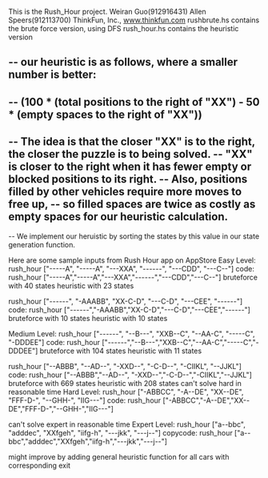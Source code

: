 This is the Rush_Hour project.
Weiran Guo(912916431)
Allen Speers(912113700)
ThinkFun, Inc., www.thinkfun.com
rushbrute.hs contains the brute force version, using DFS
rush_hour.hs contains the heuristic version

-- our heuristic is as follows, where a smaller number is better:
--
-- (100 * (total positions to the right of "XX") - 50 * (empty spaces to the right of "XX"))
--
-- The idea is that the closer "XX" is to the right, the closer the puzzle is to being solved.
-- "XX" is closer to the right when it has fewer empty or blocked positions to its right.
-- Also, positions filled by other vehicles require more moves to free up, 
-- so filled spaces are twice as costly as empty spaces for our heuristic calculation.  
--
-- We implement our heruistic by sorting the states by this value in our state generation function.

Here are some sample inputs from Rush Hour app on AppStore
Easy Level:
rush_hour ["-----A",
	   "-----A",
	   "---XXA",
	   "------",
	   "---CDD",
	   "---C--"]
code:
rush_hour ["-----A","-----A","---XXA","------","---CDD","---C--"]
bruteforce with 40 states
heuristic with 23 states

rush_hour ["------",
	   "-AAABB",
	   "XX-C-D",
           "---C-D",
	   "---CEE",
	   "------"]
code:
rush_hour ["------","-AAABB","XX-C-D","---C-D","---CEE","------"]
bruteforce with 10 states
heuristic with 10 states

Medium Level:
rush_hour ["------",
	   "--B---",
	   "XXB--C",
	   "--AA-C",
	   "-----C",
	   "-DDDEE"]
code:
rush_hour ["------","--B---","XXB--C","--AA-C","-----C","-DDDEE"]
bruteforce with 104 states
heuristic with 11 states

rush_hour ["--ABBB",
	   "--AD--",
	   "-XXD--",
	   "-C-D--",
	   "-CIIKL",
	   "--JJKL"]
code:
rush_hour ["--ABBB","--AD--", "-XXD--","-C-D--","-CIIKL","--JJKL"]
bruteforce with 669 states
heuristic with 208 states
can't solve hard in reasonable time
Hard Level:
rush_hour ["-ABBCC",
	   "-A--DE",
	   "XX--DE",
	   "FFF-D-",
	   "--GHH-",
	   "IIG---"]
code:
rush_hour ["-ABBCC","-A--DE","XX--DE","FFF-D-","--GHH-","IIG---"]

can't solve expert in reasonable time
Expert Level:
rush_hour ["a--bbc",
	   "adddec",
	   "XXfgeh",
	   "iifg-h",
	   "---jkk",
	   "---j--"]
copycode:
rush_hour ["a--bbc","adddec","XXfgeh","iifg-h","---jkk","---j--"]

might improve by adding general heuristic function for all cars with corresponding exit
